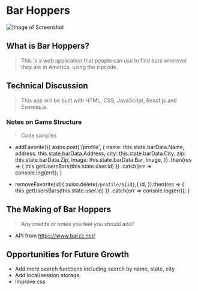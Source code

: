 # Bar Hoppers

![Image of Screenshot](https://github.com/seyesij/FinalProject/blob/master/screenshot.png)

## What is Bar Hoppers?

> This is a web application that people can use to find bars wherever they are in America, using the zipcode. 

## Technical Discussion

> This app will be built with HTML, CSS, JavaScript, React.js and Express.js

### Notes on Game Structure

> Code samples
- addFavorite(){
    axios.post('/profile', {
      name: this.state.barData.Name,
      address: this.state.barData.Address,
      city: this.state.barData.City,
      zip: this.state.barData.Zip,
      image: this.state.barData.Bar_Image,
    })
    .then(res => {
      this.getUsersBars(this.state.user.id)
    })
    .catch(err => console.log(err));
  }

- removeFavorite(id){
    axios.delete(`/profile/${id}`,{
        id,
    }).then(res => {
      this.getUsersBars(this.state.user.id)
    })
    .catch(err => console.log(err));
  }

## The Making of Bar Hoppers

> Any credits or notes you feel you should add?
- API from https://www.barzz.net/

## Opportunities for Future Growth

-	Add more search functions including search by name, state, city
-	Add local/session storage
- Improve css
